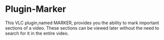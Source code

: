# Plugin-Marker
This VLC plugin,named MARKER, provides you the ability to mark important sections of a video. These sections can be viewed later without the need to search for it in the entire video.
